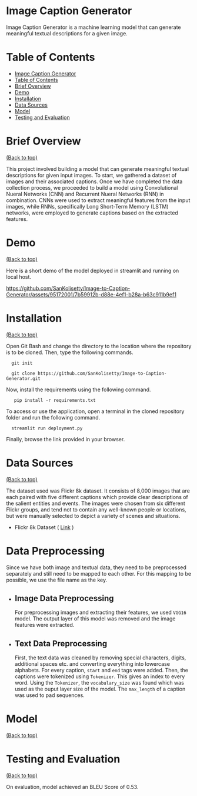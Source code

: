 # Image Caption Generator

Image Caption Generator is a machine learning model that can generate meaningful textual descriptions for a given image.

# Table of Contents

- [Image Caption Generator](#image-caption-generator)
- [Table of Contents](#table-of-contents)
- [Brief Overview](#brief-overview)
- [Demo](#demo)
- [Installation](#installation)
- [Data Sources](#data-sources)
- [Model](#model)
- [Testing and Evaluation](#testing-and-evaluation)

# Brief Overview
[(Back to top)](#table-of-contents)

This project involved building a model that can generate meaningful textual descriptions for given input images. To start, we gathered a dataset of images and their associated captions. Once we have completed the data collection process, we proceeded to build a model using Convolutional Nueral Networks (CNN) and Recurrent Nueral Networks (RNN) in combination. CNNs were used to extract meaningful features from the input images, while RNNs, specifically Long Short-Term Memory (LSTM) networks, were employed to generate captions based on the extracted features.

# Demo
[(Back to top)](#table-of-contents)

Here is a short demo of the model deployed in streamlit and running on local host.

https://github.com/SanKolisetty/Image-to-Caption-Generator/assets/95172001/7b59912b-d88e-4ef1-b28a-b63c911b9ef1

# Installation
[(Back to top)](#table-of-contents)

Open Git Bash and change the directory to the location where the repository is to be cloned. Then, type the following commands.

```shell
  git init
```
```shell
  git clone https://github.com/SanKolisetty/Image-to-Caption-Generator.git
```
Now, install the requirements using the following command.

```shell
   pip install -r requirements.txt 
```
To access or use the application, open a terminal in the cloned repository folder and run the following command.

```shell
  streamlit run deployment.py
```
Finally, browse the link provided in your browser.

# Data Sources
[(Back to top)](#table-of-contents)

The dataset used was Flickr 8k dataset. It consists of 8,000 images that are each paired with five different captions which provide clear descriptions of the salient entities and events. The images were chosen from six different Flickr groups, and tend not to contain any well-known people or locations, but were manually selected to depict a variety of scenes and situations.

- Flickr 8k Dataset ( [Link](https://www.kaggle.com/datasets/adityajn105/flickr8k) )

# Data Preprocessing

Since we have both image and textual data, they need to be preprocessed separately and still need to be mapped to each other. For this mapping to be possible, we use the file name as the key.

- ## Image Data Preprocessing

  For preprocessing images and extracting their features, we used `VGG16` model. The output layer of this model was removed and the image features were extracted.

- ## Text Data Preprocessing

  First, the text data was cleaned by removing special characters, digits, additional spaces etc. and converting everything into lowercase alphabets. For every     caption, `start` and `end` tags were added. Then, the captions were tokenized using `Tokenizer`. This gives an index to every word. Using the `Tokenizer`, the 
`vocabulary_size` was found which was used as the ouput layer size of the model. The `max_length` of a caption was used to pad sequences.

# Model
[(Back to top)](#table-of-contents)



# Testing and Evaluation
[(Back to top)](#table-of-contents)

On evaluation, model achieved an BLEU Score of 0.53.


